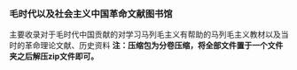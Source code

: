 ### 毛时代以及社会主义中国革命文献图书馆
主要收录对于毛时代中国贡献的对学习马列毛主义有帮助的马列毛主义教材以及当时的革命理论文献、历史资料
<r><b>注：压缩包为分卷压缩，将全部文件置于一个文件夹之后解压zip文件即可。

<!--
**mlmlearner/mlmlearner** is a ✨ _special_ ✨ repository because its `README.md` (this file) appears on your GitHub profile.

Here are some ideas to get you started:

- 🔭 I’m currently working on ...
- 🌱 I’m currently learning ...
- 👯 I’m looking to collaborate on ...
- 🤔 I’m looking for help with ...
- 💬 Ask me about ...
- 📫 How to reach me: ...
- 😄 Pronouns: ...
- ⚡ Fun fact: ...
-->
